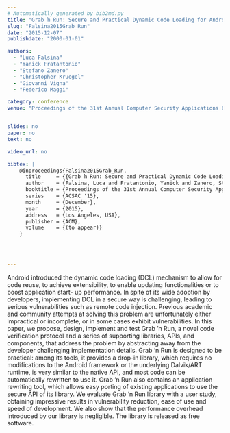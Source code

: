 ```yaml
---
# Automatically generated by bib2md.py
title: "Grab ŉ Run: Secure and Practical Dynamic Code Loading for Android Applications"
slug: "Falsina2015Grab_Run"
date: "2015-12-07"
publishdate: "2000-01-01"

authors:
  - "Luca Falsina"
  - "Yanick Fratantonio"
  - "Stefano Zanero"
  - "Christopher Kruegel"
  - "Giovanni Vigna"
  - "Federico Maggi"

category: conference
venue: "Proceedings of the 31st Annual Computer Security Applications Conference (ACSAC '15)"


slides: no
paper: no
text: no

video_url: no

bibtex: |
    @inproceedings{Falsina2015Grab_Run,
      title     = {{Grab ŉ Run: Secure and Practical Dynamic Code Loading for Android Applications}},
      author    = {Falsina, Luca and Fratantonio, Yanick and Zanero, Stefano and Kruegel, Christopher and Vigna, Giovanni and Maggi, Federico},
      booktitle = {Proceedings of the 31st Annual Computer Security Applications Conference},
      series    = {ACSAC '15},
      month     = {December},
      year      = {2015},
      address   = {Los Angeles, USA},
      publisher = {ACM},
      volume    = {(to appear)}
    }




---
```


Android introduced the dynamic code loading (DCL) mechanism to allow for code reuse, to achieve extensibility, to enable updating functionalities or to boost application start- up performance. In spite of its wide adoption by developers, implementing DCL in a secure way is challenging, leading to serious vulnerabilities such as remote code injection. Previous academic and community attempts at solving this problem are unfortunately either impractical or incomplete, or in some cases exhibit vulnerabilities. In this paper, we propose, design, implement and test Grab ’n Run, a novel code verification protocol and a series of supporting libraries, APIs, and components, that address the problem by abstracting away from the developer challenging implementation details. Grab ’n Run is designed to be practical: among its tools, it provides a drop-in library, which requires no modifications to the Android framework or the underlying Dalvik/ART runtime, is very similar to the native API, and most code can be automatically rewritten to use it. Grab ’n Run also contains an application rewriting tool, which allows easy porting of existing applications to use the secure API of its library. We evaluate Grab ’n Run library with a user study, obtaining impressive results in vulnerability reduction, ease of use and speed of development. We also show that the performance overhead introduced by our library is negligible. The library is released as free software.